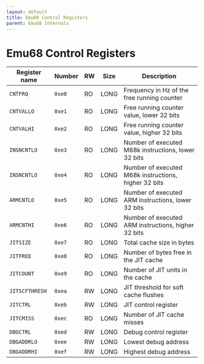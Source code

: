 ```yaml
---
layout: default
title: Emu68 Control Registers
parent: Emu68 Internals
---
```


# Emu68 Control Registers



| Register name    | Number   | RW   | Size | Description                                          |
| ---------------- | -------- | ---- | ---- | ---------------------------------------------------- |
| ``CNTFRQ``       | ``0xe0`` | RO   | LONG | Frequency in Hz of the free running counter          |
| ``CNTVALLO``     | ``0xe1`` | RO   | LONG | Free running counter value, lower 32 bits            |
| ``CNTVALHI``     | ``0xe2`` | RO   | LONG | Free running counter value, higher 32 bits           |
| ``INSNCNTLO``    | ``0xe3`` | RO   | LONG | Number of executed M68k instructions, lower 32 bits  |
| ``INSNCNTLO``    | ``0xe4`` | RO   | LONG | Number of executed M68k instructions, higher 32 bits |
| ``ARMCNTLO``     | ``0xe5`` | RO   | LONG | Number of executed ARM instructions, lower 32 bits   |
| ``ARMCNTHI``     | ``0xe6`` | RO   | LONG | Number of executed ARM instructions, higher 32 bits  |
| ``JITSIZE``      | ``0xe7`` | RO   | LONG | Total cache size in bytes                            |
| ``JITFREE``      | ``0xe8`` | RO   | LONG | Number of bytes free in the JIT cache                |
| ``JITCOUNT``     | ``0xe9`` | RO   | LONG | Number of JIT units in the cache                     |
| ``JITSCFTHRESH`` | ``0xea`` | RW   | LONG | JIT threshold for soft cache flushes                 |
| ``JITCTRL``      | ``0xeb`` | RW   | LONG | JIT control register                                 |
| ``JITCMISS``     | ``0xec`` | RO   | LONG | Number of JIT cache misses                           |
| ``DBGCTRL``      | ``0xed`` | RW   | LONG | Debug control register                               |
| ``DBGADDRLO``    | ``0xee`` | RW   | LONG | Lowest debug address                                 |
| ``DBGADDRHI``    | ``0xef`` | RW   | LONG | Highest debug address                                |



